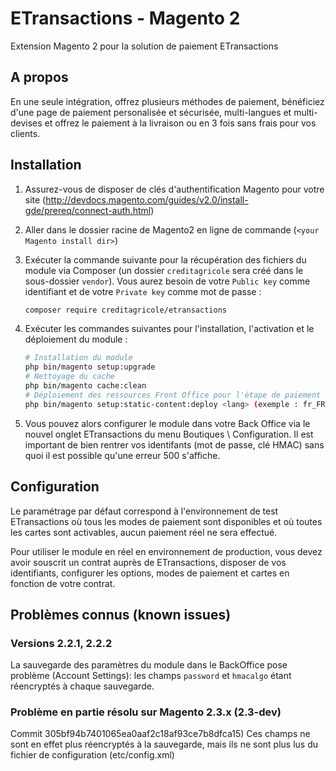 # ETransactions - Magento 2

Extension Magento 2 pour la solution de paiement ETransactions

## A propos

En une seule intégration, offrez plusieurs méthodes de paiement, bénéficiez d'une page de paiement personalisée et sécurisée, multi-langues et multi-devises et offrez le paiement à la livraison ou en 3 fois sans frais pour vos clients.

## Installation

1. Assurez-vous de disposer de clés d'authentification Magento pour votre site (http://devdocs.magento.com/guides/v2.0/install-gde/prereq/connect-auth.html)

2. Aller dans le dossier racine de Magento2 en ligne de commande (`<your Magento install dir>`)

3. Exécuter la commande suivante pour la récupération des fichiers du module via Composer (un dossier `creditagricole` sera créé dans le sous-dossier `vendor`). Vous aurez besoin de votre `Public key` comme identifiant et de votre `Private key` comme mot de passe :

    ```sh
	composer require creditagricole/etransactions
    ```

4. Exécuter les commandes suivantes pour l'installation, l'activation et le déploiement du module :

    ```sh
    # Installation du module
    php bin/magento setup:upgrade
    # Nettoyage du cache
    php bin/magento cache:clean
    # Déploiement des ressources Front Office pour l'étape de paiement du tunnel de commande pour chaque langue du site (l'option <lang> est une liste séparée par des espaces de codes langue au format ISO-636, la liste est disponible en lançant la commande php bin/magento info:language:list)
    php bin/magento setup:static-content:deploy <lang> (exemple : fr_FR)
    ```

5. Vous pouvez alors configurer le module dans votre Back Office via le nouvel onglet ETransactions du menu Boutiques \ Configuration. Il est important de bien rentrer vos identifants (mot de passe, clé HMAC) sans quoi il est possible qu'une erreur 500 s'affiche.

## Configuration

Le paramétrage par défaut correspond à l'environnement de test ETransactions où tous les modes de paiement sont disponibles et où toutes les cartes sont activables, aucun paiement réel ne sera effectué.

Pour utiliser le module en réel en environnement de production, vous devez avoir souscrit un contrat auprès de ETransactions, disposer de vos identifiants, configurer les options, modes de paiement et cartes en fonction de votre contrat.

## Problèmes connus (known issues) 

### Versions 2.2.1, 2.2.2
La sauvegarde des paramètres du module dans le BackOffice pose problème (Account Settings): les champs `password` et `hmacalgo` étant réencryptés à chaque sauvegarde.

### Problème en partie résolu sur Magento 2.3.x (2.3-dev)
Commit 305bf94b7401065ea0aaf2c18af93ce7b8dfca15)
Ces champs ne sont en effet plus réencryptés à la sauvegarde, mais ils ne sont plus lus du fichier de configuration (etc/config.xml)
